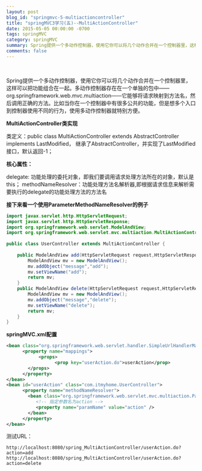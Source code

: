 ```yaml
---
layout: post
blog_id: "springmvc-5-multiactioncontroller"
title: "springMVC3学习(五)--MultiActionController"
date: 2015-05-05 00:00:00 -0700
tags: springMVC
category: springMVC
summary: Spring提供一个多动作控制器，使用它你可以将几个动作合并在一个控制器里，这样可以把功能组合在一起。
comments: false
---
```

<br>

Spring提供一个多动作控制器，使用它你可以将几个动作合并在一个控制器里，这样可以把功能组合在一起。多动作控制器存在在一个单独的包中——org.springframework.web.mvc.multiaction——它能够将请求映射到方法名，然后调用正确的方法。比如当你在一个控制器中有很多公共的功能，但是想多个入口到控制器使用不同的行为，使用多动作控制器就特别方便。

**MultiActionController类实现**

类定义：public class MultiActionController extends  AbstractController implements LastModified，
继承了AbstractController，并实现了LastModified接口，默认返回-1；

**核心属性：**

delegate: 功能处理的委托对象，即我们要调用请求处理方法所在的对象，默认是this；
methodNameResolver：功能处理方法名解析器,即根据请求信息来解析需要执行的delegate的功能处理方法的方法名

**接下来看一个使用ParameterMethodNameResolver的例子**

```java
import javax.servlet.http.HttpServletRequest;  
import javax.servlet.http.HttpServletResponse;  
import org.springframework.web.servlet.ModelAndView;  
import org.springframework.web.servlet.mvc.multiaction.MultiActionController;  
  
public class UserController extends MultiActionController {  
      
    public ModelAndView add(HttpServletRequest request,HttpServletResponse response) {  
        ModelAndView mv = new ModelAndView();   
        mv.addObject("message","add");   
        mv.setViewName("add");   
        return mv;   
    }  
    public ModelAndView delete(HttpServletRequest request,HttpServletResponse response) {  
        ModelAndView mv = new ModelAndView();   
        mv.addObject("message","delete");   
        mv.setViewName("delete");   
        return mv;   
    }  
}
```

**springMVC.xml配置**

```xml
<bean class="org.springframework.web.servlet.handler.SimpleUrlHandlerMapping">  
      <property name="mappings">  
            <props>  
                  <prop key="userAction.do">userAction</prop>  
        </props>  
      </property>  
</bean>  
<bean id="userAction" class="com.itmyhome.UserController">  
      <property name="methodNameResolver">  
        <bean class="org.springframework.web.servlet.mvc.multiaction.ParameterMethodNameResolver">  
           <!-- 指定参数名为action -->  
           <property name="paramName" value="action" />  
        </bean>  
      </property>  
</bean>
```

测试URL：

`http://localhost:8080/spring_MultiActionController/userAction.do?action=add`
`http://localhost:8080/spring_MultiActionController/userAction.do?action=delete`

<br>